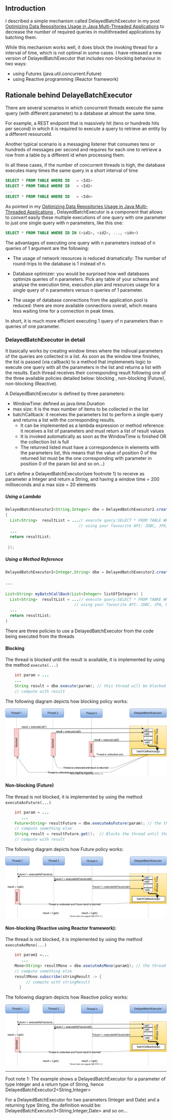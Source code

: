 
 ## Introduction
 
 I described a simple mechanism called DelayedBatchExecutor in my post [Optimizing Data Repositories Usage in Java Multi-Threaded Applications](https://dzone.com/articles/optimizing-data-repositories-usage-in-java-multith) to decrease the number of required queries in multithreaded applications by batching them. 
 
 While this mechanism works well, it does block the invoking thread for a interval of time, which is not optimal in some cases. I have released a new version of DelayedBatchExecutor that includes non-blocking behaviour in two ways:

- using Futures (java.util.concurrent.Future) 
- using Reactive programming (Reactor framework)

## Rationale behind DelayeBatchExecutor

There are several scenarios in which concurrent threads execute the same query (with different parameter) to a database at almost the same time. 

For example, a REST endpoint that is massively hit (tens or hundreds hits per second) in which it is required to execute a query to retrieve an entity by a different resourceId. 

Another typical scenario is a  messaging listener that consumes tens or hundreds of messages per second and requires for each one to retrieve a row from a table by a different id when processing them.

In all these cases, if the number of concurrent threads is high, the database executes many times the same query in a short interval of time
```sql
SELECT * FROM TABLE WHERE ID   = <Id1>
SELECT * FROM TABLE WHERE ID   = <Id2>
...
SELECT * FROM TABLE WHERE ID   = <Idn>
```
As pointed in my  [Optimizing Data Repositories Usage in Java Multi-Threaded Applications](https://dzone.com/articles/optimizing-data-repositories-usage-in-java-multith) , DelayedBatchExecutor is a component that allows to *convert* easily these multiple executions of one query with one parameter to just one single query with n parameters, like this one:

```sql
SELECT * FROM TABLE WHERE ID IN (<id1>, <id2>, ..., <idn>)
```

The advantages of executing one query with n parameters instead of n queries of 1 argument are the following:

* The usage of network resources is reduced dramatically: The number of round-trips to the database is 1 instead of n.

* Database optimizer: you would be surprised how well databases optimize queries of n parameters. Pick any table of your schema and analyse the execution time, execution plan and resources usage for a single query of n parameters versus n queries of 1 parameter.

* The usage of database connections from the application pool is reduced: there are more available connections overall, which means less waiting time for a connection in peak times.

In short, it is much more efficient executing 1 query of n parameters than n queries of one parameter.

### DelayedBatchExecutor in detail

It basically works by creating  window times where the indivual parameters of the queries are collected in a list. 
As soon as the window time finishes, the list is passed (via callback)  to a  method that implemenets logic to execute one query with  all the parameters in the list and returns a list with the results. Each thread receives their corresponding result following one of the three available policies detailed below: blocking , non-blocking (Future), non-blocking (Reactive).

A DelayedBatchExecutor is defined by three parameters:
 
 * WindowTime: defined as java.time.Duration
 * max size: it is the max number of items to be collected in the list
 * batchCallback: it receives the parameters list to perform a single query and returns a list with the corresponding results. 
    - It can be implemented as a lambda expression or method reference: it receives a list of parameters and must return a list of result values
    - It is invoked automatically as soon as the WindowTime is finished OR the collection list is full 
    - The returned listed must have a correspondence in elements with the parameters list, this means that the value of position 0 of the returned list must be the one corresponding with parameter in position 0 of the param list and so on...)
	
  Let's define a DelayedBatchExecutor(see footnote 1)  to receive as parameter a Integer and return a String, and having a window time = 200 milliseconds and a max size = 20 elements 
  
  ##### Using a Lambda
```java
DelayedBatchExecutor2<String,Integer> dbe = DelayedBatchExecutor2.create(Duration.ofMillis(200), 20, listOfIntegers-> 
{
  List<String>  resultList = ...// execute query:SELECT * FROM TABLE WHERE ID IN (listOfIntegers.get(0), ..., listOfIntegers.get(n));
                                // using your favourite API: JDBC, JPA, Hibernate
  ...
  return resultList;
  
 });
  ``` 
  
  ##### Using a Method Reference
  
  ```java
DelayedBatchExecutor2<Integer,String> dbe = DelayedBatchExecutor2.create(Duration.ofMillis(200), 20, this::myBatchCallBack);
  
...
  
List<String> myBatchCallBack(List<Integer> listOfIntegers) {
	List<String>  resultList = ...// execute query:SELECT * FROM TABKE WHERE ID IN (listOfIntegers.get(0), ..., listOfIntegers.get(n));
                                // using your favourite API: JDBC, JPA, Hibernate.
  	...
  	return resultList;
}
``` 

There are three policies to use a DelayedBatchExecutor from the code being executed from the threads



#### Blocking

The thread is blocked until the result is available, it is implemented by using the method `execute(...)`
 
```java 
    int param = ...
	...
    String result = dbe.execute(param); // this thread will be blocked until the result is available
    // compute with result
```
The following diagram depicts how blocking policy works:

![Blocking image](/src/main/javadoc/doc-files/blocking.svg)


#### Non-blocking (Future)

The thread is not blocked, it is implemented by using the method `executeAsFuture(...)`

```java 
    int param = ...
       ...	
    Future<String> resultFuture = dbe.executeAsFuture(param); // the thread will not  be blocked
    // compute something else
    String result = resultFuture.get();  // Blocks the thread until the result is available (if necessary)
    // compute with result
```

The following diagram depicts how Future policy works:

![Future image](/src/main/javadoc/doc-files/future.svg)


#### Non-blocking (Reactive using Reactor framework):
 
 The thread is not blocked, it is implemented by using the method `executeAsMono(...)`
 
```java 
    int param1 =...
       ...
    Mono<String> resultMono = dbe.executeAsMono(param1); // the thread will not  be blocked
    // compute something else
    resultMono.subscribe(stringResult -> {
         // compute with stringResult
      }
```
The following diagram depicts how Reactive policy works:

![Reactive image](/src/main/javadoc/doc-files/future.svg)

-----
Foot note 1:  The example shows a DelayedBatchExecutor for a parameter of type Integer and a return type of String, hence DelayedBatchExecutor2<String,Integer>

For a DelayedBatchExecutor for two parameters (Integer and Date) and a returning type String, the definition would be:
DelayedBatchExecutor3<String,Integer,Date> and so on...
